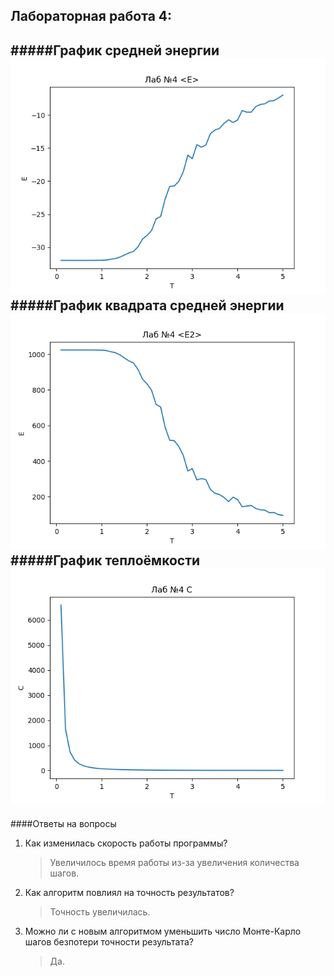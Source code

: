 ## **Лабораторная работа 4:**

#####График средней энергии
![E](pictures/lab2-1.png)
#####График квадрата средней энергии
![E2](pictures/lab2-2.png)
#####График теплоёмкости
![C](pictures/lab2-3.png)
---
####Ответы на вопросы

1. Как изменилась скорость работы программы?

    > Увеличилось время работы из-за увеличения количества шагов.

1. Как алгоритм повлиял на точность результатов?

    > Точность увеличилась.
    
1. Можно ли с новым алгоритмом уменьшить число Монте-Карло шагов безпотери точности результата?
   
    > Да.